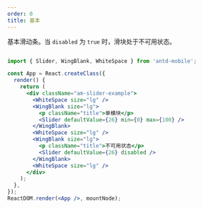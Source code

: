 ```yaml
---
order: 0
title: 基本
---
```



基本滑动条。当 `disabled` 为 `true` 时，滑块处于不可用状态。



```jsx

import { Slider, WingBlank, WhiteSpace } from 'antd-mobile';

const App = React.createClass({
  render() {
    return (
      <div className="am-slider-example">
        <WhiteSpace size="lg" />
        <WingBlank size="lg">
          <p className="title">单模块</p>
          <Slider defaultValue={26} min={0} max={100} />
        </WingBlank>
        <WhiteSpace size="lg" />
        <WingBlank size="lg">
          <p className="title">不可用状态</p>
          <Slider defaultValue={26} disabled />
        </WingBlank>
        <WhiteSpace size="lg" />
      </div>
    );
  },
});
ReactDOM.render(<App />, mountNode);
```

<style>
.demo-preview-item .am-slider-wrapper {
  margin-bottom: 0.3rem;
}
.demo-preview-item .am-slider-example {
  overflow: hidden;
}
.am-wingblank.am-wingblank-lg {
  margin-bottom: 0.6rem;
}
.demo-preview-item .am-slider-example .title {
  margin-bottom: 0.32rem;
}
.demo-preview-item .am-slider-wrapper:last-child {
  margin-bottom: 0.2rem;
}
</style>
